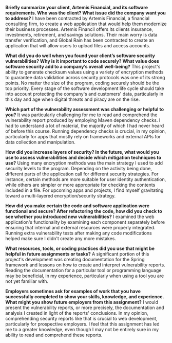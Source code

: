 **Briefly summarize your client, Artemis Financial, and its software requirements. Who was the client? What issue did the company want you to address?**
I have been contracted by Artemis Financial, a financial consulting firm, to create a web application that would help them modernize their business processes. Artemis Financil offers its clients insurance, investments, retirement, and savings solutions. Their main worry is data transfer verification, and Global Rain has been contracted to create an application that will allow users to upload files and access accounts.

**What did you do well when you found your client’s software security vulnerabilities? Why is it important to code securely? What value does software security add to a company’s overall well-being?**
This project's ability to generate checksum values using a variety of encryption methods to guarantee data validation across security protocols was one of its strong points. No matter the size of the program, coding securely should be the top priority. Every stage of the software development life cycle should take into account protecting the company's and customers' data, particularly in this day and age when digital threats and piracy are on the rise.

**Which part of the vulnerability assessment was challenging or helpful to you?**
It was particularly challenging for me to read and comprehend the vulnerability report produced by employing Maven dependency checks. I had to understand a lot of material, the majority of which I had never heard of before this course. Running dependency checks is crucial, in my opinion, particularly for apps that mostly rely on frameworks and external APIs for data collection and manipulation.

**How did you increase layers of security? In the future, what would you use to assess vulnerabilities and decide which mitigation techniques to use?**
Using many encryption methods was the main strategy I used to add security levels to the program. Depending on the activity being done, different parts of the application call for different security strategies. For instance, certain methods are more suitable for user identity authentication, while others are simpler or more appropriate for checking the contents included in a file. For upcoming apps and projects, I find myself gravitating toward a multi-layered encryption/security strategy.

**How did you make certain the code and software application were functional and secure? After refactoring the code, how did you check to see whether you introduced new vulnerabilities?**
I examined the web application's functionality by examining each component separately before ensuring that internal and external resources were properly integrated. Running extra vulnerability tests after making any code modifications helped make sure I didn't create any more mistakes.

**What resources, tools, or coding practices did you use that might be helpful in future assignments or tasks?**
A significant portion of this project's development was creating documentation for the Spring framework and lessons on how to create and interpret vulnerability reports. Reading the documentation for a particular tool or programming language may be beneficial, in my experience, particularly when using a tool you are not yet familiar with.

**Employers sometimes ask for examples of work that you have successfully completed to show your skills, knowledge, and experience. What might you show future employers from this assignment?**
I would present the vulnerability reports, or more precisely, the documentation and analysis I created in light of the reports' conclusions. In my opinion, comprehending security reports like that is crucial to web development, particularly for prospective employers. I feel that this assignment has led me to a greater knowledge, even though I may not be entirely sure in my ability to read and comprehend these reports.
